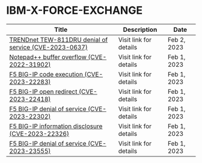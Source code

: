 

# IBM-X-FORCE-EXCHANGE

 |Title|Description|Date|
 |---|---|---|
 |[TRENDnet TEW-811DRU denial of service (CVE-2023-0637)](https://exchange.xforce.ibmcloud.com/activity/list?filter=Vulnerabilities)|Visit link for details|Feb 2, 2023|
 |[Notepad++ buffer overflow (CVE-2022-31902)](https://exchange.xforce.ibmcloud.com/activity/list?filter=Vulnerabilities)|Visit link for details|Feb 1, 2023|
 |[F5 BIG-IP code execution (CVE-2023-22283)](https://exchange.xforce.ibmcloud.com/activity/list?filter=Vulnerabilities)|Visit link for details|Feb 1, 2023|
 |[F5 BIG-IP open redirect (CVE-2023-22418)](https://exchange.xforce.ibmcloud.com/activity/list?filter=Vulnerabilities)|Visit link for details|Feb 1, 2023|
 |[F5 BIG-IP denial of service (CVE-2023-22302)](https://exchange.xforce.ibmcloud.com/activity/list?filter=Vulnerabilities)|Visit link for details|Feb 1, 2023|
 |[F5 BIG-IP information disclosure (CVE-2023-22326)](https://exchange.xforce.ibmcloud.com/activity/list?filter=Vulnerabilities)|Visit link for details|Feb 1, 2023|
 |[F5 BIG-IP denial of service (CVE-2023-23555)](https://exchange.xforce.ibmcloud.com/activity/list?filter=Vulnerabilities)|Visit link for details|Feb 1, 2023|
 